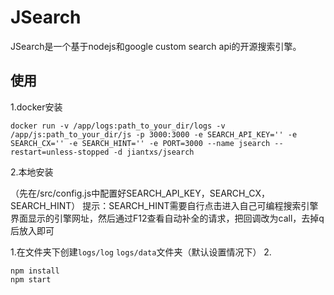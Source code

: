 # JSearch

JSearch是一个基于nodejs和google custom search api的开源搜索引擎。

## 使用

1.docker安装

```
docker run -v /app/logs:path_to_your_dir/logs -v /app/js:path_to_your_dir/js -p 3000:3000 -e SEARCH_API_KEY='' -e SEARCH_CX='' -e SEARCH_HINT='' -e PORT=3000 --name jsearch --restart=unless-stopped -d jiantxs/jsearch
```

2.本地安装

（先在/src/config.js中配置好SEARCH_API_KEY，SEARCH_CX，SEARCH_HINT）
提示：SEARCH_HINT需要自行点击进入自己可编程搜索引擎界面显示的引擎网址，然后通过F12查看自动补全的请求，把回调改为call，去掉q后放入即可

1.在文件夹下创建`logs/log` `logs/data`文件夹（默认设置情况下）
2.
```
npm install
npm start
```

